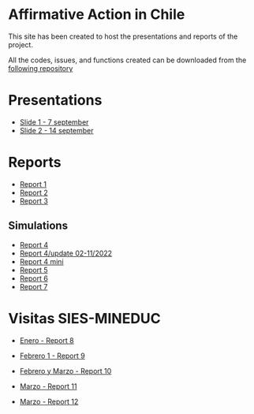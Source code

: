# Affirmative Action in Chile 

This site has been created to host the presentations and reports of the project. 

All the codes, issues, and functions created can be downloaded from the [following repository](https://github.com/hbaraho/cuposBEA/)

# Presentations

- [Slide 1 - 7 september](https://valentinaandrade.github.io/AA_inchile/presentations/slide1.html#1)
- [Slide 2 - 14 september](https://valentinaandrade.github.io/AA_inchile/presentations/slide2.html#1)

# Reports

- [Report 1](https://valentinaandrade.github.io/AA_inchile/reports/01report.html)
- [Report 2](https://valentinaandrade.github.io/AA_inchile/reports/02report.html)
- [Report 3](https://valentinaandrade.github.io/AA_inchile/reports/03report.html)

## Simulations

- [Report 4](https://valentinaandrade.github.io/AA_inchile/reports/04report.html)
- [Report 4/update 02-11/2022](https://valentinaandrade.github.io/AA_inchile/reports/04report-correciones.html)
- [Report 4 mini](https://valentinaandrade.github.io/AA_inchile/reports/04report-mini.html)
- [Report 5](https://valentinaandrade.github.io/AA_inchile/reports/05report.html)
- [Report 6](https://valentinaandrade.github.io/AA_inchile/reports/06report.html)
- [Report 7](https://valentinaandrade.github.io/AA_inchile/reports/07report.html)


# Visitas SIES-MINEDUC

- [Enero - Report 8](https://valentinaandrade.github.io/AA_inchile/reports/08report.html)


- [Febrero 1 - Report 9](https://valentinaandrade.github.io/AA_inchile/reports/09report.html)


- [Febrero y Marzo - Report 10](https://valentinaandrade.github.io/AA_inchile/reports/10report.html)

- [Marzo - Report 11](https://valentinaandrade.github.io/AA_inchile/reports/11report.html)

- [Marzo - Report 12](https://valentinaandrade.github.io/AA_inchile/reports/12report.html)
